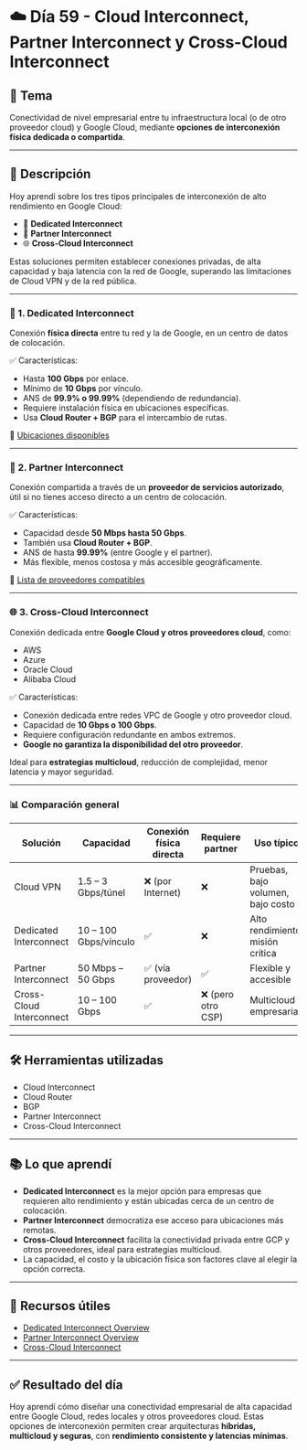 # ☁️ Día 59 - Cloud Interconnect, Partner Interconnect y Cross-Cloud Interconnect

## 📌 Tema

Conectividad de nivel empresarial entre tu infraestructura local (o de otro proveedor cloud) y Google Cloud, mediante **opciones de interconexión física dedicada o compartida**.

---

## 📖 Descripción

Hoy aprendí sobre los tres tipos principales de interconexión de alto rendimiento en Google Cloud:

- 🔌 **Dedicated Interconnect**
- 🤝 **Partner Interconnect**
- 🌐 **Cross-Cloud Interconnect**

Estas soluciones permiten establecer conexiones privadas, de alta capacidad y baja latencia con la red de Google, superando las limitaciones de Cloud VPN y de la red pública.

---

### 🔐 1. Dedicated Interconnect

Conexión **física directa** entre tu red y la de Google, en un centro de datos de colocación.

✅ Características:

- Hasta **100 Gbps** por enlace.
- Mínimo de **10 Gbps** por vínculo.
- ANS de **99.9% o 99.99%** (dependiendo de redundancia).
- Requiere instalación física en ubicaciones específicas.
- Usa **Cloud Router + BGP** para el intercambio de rutas.

📍 [Ubicaciones disponibles](https://cloud.google.com/interconnect/docs/concepts/colocation-facilities)

---

### 🤝 2. Partner Interconnect

Conexión compartida a través de un **proveedor de servicios autorizado**, útil si no tienes acceso directo a un centro de colocación.

✅ Características:

- Capacidad desde **50 Mbps hasta 50 Gbps**.
- También usa **Cloud Router + BGP**.
- ANS de hasta **99.99%** (entre Google y el partner).
- Más flexible, menos costosa y más accesible geográficamente.

📍 [Lista de proveedores compatibles](https://cloud.google.com/interconnect/docs/concepts/service-providers)

---

### 🌐 3. Cross-Cloud Interconnect

Conexión dedicada entre **Google Cloud y otros proveedores cloud**, como:

- AWS
- Azure
- Oracle Cloud
- Alibaba Cloud

✅ Características:

- Conexión dedicada entre redes VPC de Google y otro proveedor cloud.
- Capacidad de **10 Gbps o 100 Gbps**.
- Requiere configuración redundante en ambos extremos.
- **Google no garantiza la disponibilidad del otro proveedor**.

Ideal para **estrategias multicloud**, reducción de complejidad, menor latencia y mayor seguridad.

---

### 📊 Comparación general

| Solución                 | Capacidad             | Conexión física directa | Requiere partner   | Uso típico                        |
| ------------------------ | --------------------- | ----------------------- | ------------------ | --------------------------------- |
| Cloud VPN                | 1.5 – 3 Gbps/túnel    | ❌ (por Internet)       | ❌                 | Pruebas, bajo volumen, bajo costo |
| Dedicated Interconnect   | 10 – 100 Gbps/vínculo | ✅                      | ❌                 | Alto rendimiento, misión crítica  |
| Partner Interconnect     | 50 Mbps – 50 Gbps     | ✅ (vía proveedor)      | ✅                 | Flexible y accesible              |
| Cross-Cloud Interconnect | 10 – 100 Gbps         | ✅                      | ❌ (pero otro CSP) | Multicloud empresarial            |

---

## 🛠️ Herramientas utilizadas

- Cloud Interconnect
- Cloud Router
- BGP
- Partner Interconnect
- Cross-Cloud Interconnect

---

## 📚 Lo que aprendí

- **Dedicated Interconnect** es la mejor opción para empresas que requieren alto rendimiento y están ubicadas cerca de un centro de colocación.
- **Partner Interconnect** democratiza ese acceso para ubicaciones más remotas.
- **Cross-Cloud Interconnect** facilita la conectividad privada entre GCP y otros proveedores, ideal para estrategias multicloud.
- La capacidad, el costo y la ubicación física son factores clave al elegir la opción correcta.

---

## 🔗 Recursos útiles

- [Dedicated Interconnect Overview](https://cloud.google.com/interconnect/docs/concepts/dedicated-overview)
- [Partner Interconnect Overview](https://cloud.google.com/interconnect/docs/concepts/partner-overview)
- [Cross-Cloud Interconnect](https://cloud.google.com/network-connectivity/docs/cross-cloud)

---

## ✅ Resultado del día

Hoy aprendí cómo diseñar una conectividad empresarial de alta capacidad entre Google Cloud, redes locales y otros proveedores cloud.
Estas opciones de interconexión permiten crear arquitecturas **híbridas, multicloud y seguras**, con **rendimiento consistente y latencias mínimas**.
